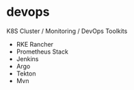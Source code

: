 # devops

K8S Cluster / Monitoring / DevOps Toolkits

- RKE Rancher
- Prometheus Stack
- Jenkins
- Argo
- Tekton
- Mvn 

